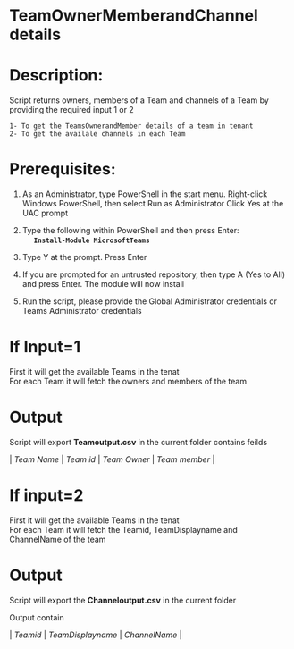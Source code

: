 # TeamOwnerMemberandChannel details

# Description:
Script returns owners, members of a Team and channels of a Team by providing the required input 1 or 2

	1- To get the TeamsOwnerandMember details of a team in tenant
	2- To get the availale channels in each Team

# Prerequisites:

1. As an Administrator, type PowerShell in the start menu. Right-click Windows PowerShell, then select Run as Administrator
Click Yes at the UAC prompt

2. Type the following within PowerShell and then press Enter:\
&nbsp;&nbsp;&nbsp;&nbsp;&nbsp;**`Install-Module MicrosoftTeams`**
    
3. Type Y at the prompt. Press Enter

4. If you are prompted for an untrusted repository, then type A (Yes to All) and press Enter. The module will now install

5. Run the script, please provide the Global Administrator credentials or Teams Administrator credentials

# If Input=1

First it will get the available Teams in the tenat\
For each Team it will fetch the owners and members of the team

# Output

Script will export **Teamoutput.csv** in the current folder contains feilds

| _Team Name_ | _Team id_ | _Team Owner_ | _Team member_ |

# If input=2

First it will get the available Teams in the tenat\
For each Team it will fetch the Teamid, TeamDisplayname and ChannelName of the team

# Output

Script will export the **Channeloutput.csv** in the current folder

Output contain 

| _Teamid_ | _TeamDisplayname_ | _ChannelName_ |
